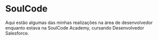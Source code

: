 # SoulCode
Aqui estão algumas das minhas realizações na área de desenvolvedor enquanto estava na SoulCode Academy, cursando Desenvolvedor Salesforce.
